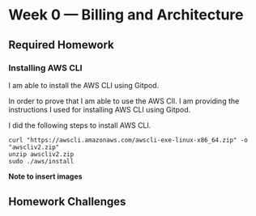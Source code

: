 # Week 0 — Billing and Architecture

## Required Homework

### Installing AWS CLI

I am able to install the AWS CLI using Gitpod.

In order to prove that I am able to use the AWS ClI.
I am providing the instructions I used for installing AWS CLI using Gitpod.

I did the following steps to install AWS CLI.

```
curl "https://awscli.amazonaws.com/awscli-exe-linux-x86_64.zip" -o "awscliv2.zip"
unzip awscliv2.zip
sudo ./aws/install
```

**Note to insert images**


## Homework Challenges

